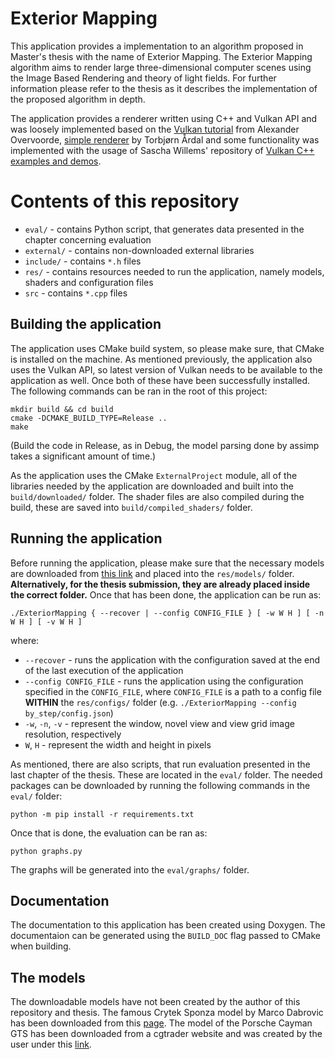 # Exterior Mapping
This application provides a implementation to an algorithm proposed in Master's thesis with the name of Exterior Mapping. The Exterior Mapping algorithm aims to render large three-dimensional computer scenes using the Image Based Rendering and theory of light fields. For further information please refer to the thesis as it describes the implementation of the proposed algorithm in depth.

The application provides a renderer written using C++ and Vulkan API and was loosely implemented based on the [Vulkan tutorial](https://vulkan-tutorial.com/) from Alexander Overvoorde, [simple renderer](https://github.com/Taardal/vulkan-tutorial) by Torbjørn Årdal and some functionality was implemented with the usage of Sascha Willems' repository of [Vulkan C++ examples and demos](https://github.com/SaschaWillems/Vulkan).

# Contents of this repository
- `eval/` - contains Python script, that generates data presented in the chapter concerning evaluation
- `external/` - contains non-downloaded external libraries
- `include/` - contains `*.h` files
- `res/` - contains resources needed to run the application, namely models, shaders and configuration files
- `src` - contains `*.cpp` files

## Building the application
The application uses CMake build system, so please make sure, that CMake is installed on the machine. As mentioned previously, the application also uses the Vulkan API, so latest version of Vulkan needs to be available to the application as well. Once both of these have been successfully installed. The following commands can be ran in the root of this project:

```
mkdir build && cd build
cmake -DCMAKE_BUILD_TYPE=Release ..
make
```
(Build the code in Release, as in Debug, the model parsing done by assimp takes a significant amount of time.)

As the application uses the CMake `ExternalProject` module, all of the libraries needed by the application are downloaded and built into the `build/downloaded/` folder. The shader files are also compiled during the build, these are saved into `build/compiled_shaders/` folder.

## Running the application
Before running the application, please make sure that the necessary models are downloaded from [this link](https://drive.google.com/file/d/1AQd8o1OTtUKqS0fa-NVg6DNq4-RjNuLP/view?usp=drive_link) and placed into the `res/models/` folder. **Alternatively, for the thesis submission, they are already placed inside the correct folder.** Once that has been done, the application can be run as:

```
./ExteriorMapping { --recover | --config CONFIG_FILE } [ -w W H ] [ -n W H ] [ -v W H ]
```
where:
- `--recover` - runs the application with the configuration saved at the end of the last execution of the application
- `--config CONFIG_FILE` - runs the application using the configuration specified in the `CONFIG_FILE`, where `CONFIG_FILE` is a path to a config file **WITHIN** the `res/configs/` folder (e.g. `./ExteriorMapping --config by_step/config.json`)
- `-w`, `-n`, `-v` - represent the window, novel view and view grid image resolution, respectively
- `W`, `H` - represent the width and height in pixels

As mentioned, there are also scripts, that run evaluation presented in the last chapter of the thesis. These are located in the `eval/` folder. The needed packages can be downloaded by running the following commands in the `eval/` folder:

```
python -m pip install -r requirements.txt
```

Once that is done, the evaluation can be ran as:

```
python graphs.py
```

The graphs will be generated into the `eval/graphs/` folder.

## Documentation
The documentation to this application has been created using Doxygen. The documentaion can be generated using the `BUILD_DOC` flag passed to CMake when building.

## The models
The downloadable models have not been created by the author of this repository and thesis. The famous Crytek Sponza model by Marco Dabrovic has been downloaded from this [page](https://casual-effects.com/data/). The model of the Porsche Cayman GTS has been downloaded from a cgtrader website and was created by the user under this [link](https://www.cgtrader.com/designers/raddysa71arxi).
